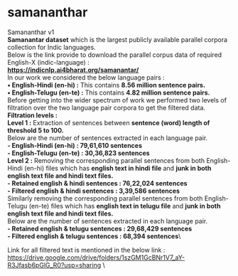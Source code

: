 # samananthar
Samananthar v1\
**Samanantar dataset** which is the largest publicly available parallel corpora collection for Indic languages.\
Below is the link provide to download the parallel corpus data of required English-X (indic-language) :\
         **https://indicnlp.ai4bharat.org/samanantar/**   \
In our work we considered the below language pairs :\
	**• English-Hindi (en-hi) :** This contains **8.56 million sentence pairs.**\
	**• English-Telugu (en-te) :** This contains **4.82 million sentence pairs.**\
Before getting into the wider spectrum of work we performed two levels of filtration over the two language pair corpora to get the filtered data.\
**Filtration levels :**\
	**Level 1 :** Extraction of sentences between **sentence (word) length of threshold 5 to 100.** \
	Below are the number of sentences extracted in each language pair.\
	      **- English-Hindi (en-hi) : 79,61,610 sentences\
		    - English-Telugu (en-te) : 30,36,823 sentences**\
	**Level 2 :** Removing the corresponding parallel sentences from both English-Hindi (en-hi) files which has **english text in hindi file** and **junk in both english text file and hindi text files.**\
		  **- Retained english & hindi sentences : 76,22,024 sentences\
		    - Filtered english & hindi sentences : 3,39,586 sentences**\
  Similarly removing the corresponding parallel sentences from both English-Telugu (en-te) files which has **english text in telugu file** and **junk in both english text file and hindi text files.** \
  Below are the number of sentences extracted in each language pair.\
		  **- Retained english & telugu sentences : 29,68,429 sentences\
		    - Filtered english & telugu sentences : 68,394 sentences**\
		    
Link for all filtered text is mentioned in the below link :\
		    https://drive.google.com/drive/folders/1szGM1GcBNr1V7_aY-R3Jfasb6pGlG_R0?usp=sharing \
